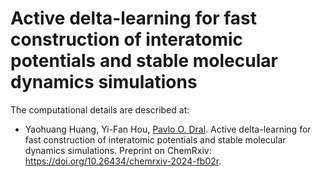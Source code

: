 # Active delta-learning for fast construction of interatomic potentials and stable molecular dynamics simulations

The computational details are described at:

- Yaohuang Huang, Yi-Fan Hou, [Pavlo O. Dral](http://dr-dral.com). Active delta-learning for fast construction of interatomic potentials and stable molecular dynamics simulations. Preprint on ChemRxiv: https://doi.org/10.26434/chemrxiv-2024-fb02r.
